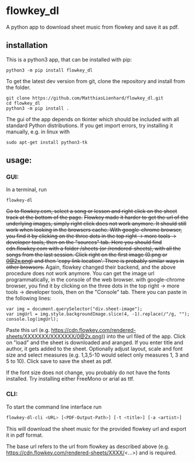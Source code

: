 # flowkey_dl

A python app to download sheet music from flowkey and save it as pdf.

## installation

This is a python3 app, that can be installed with pip:

```
python3 -m pip install flowkey_dl
```

To get the latest dev version from git, clone the repository and install from the folder. 
```
git clone https://github.com/MatthiasLienhard/flowkey_dl.git
cd flowkey_dl
python3 -m pip install .
```

The gui of the app depends on tkinter which should be included with all standard Python distributions. If you get import errors, try installing it manually, e.g. in linux with

```
sudo apt-get install python3-tk
```

## usage:

### GUI:

In a terminal, run

```
flowkey-dl

```

~~Go to flowkey.com, select a song or lesson and right click on the sheet track at the bottom of the page.~~
~~Flowkey made it harder to get the url of the underlying images, simply right click does not work anymore. It should still work when looking in the browsers cache. With google-chrome browser, you find it by clicking on the three dots in the top right -> more tools -> developer tools, then on the "sources" tab. Here you should find cdn.flowkey.com with a folder /sheets (or /rendered-sheets), with all the songs from the last session. Click right on the first image (0.png or 0@2x.png) and then 'copy link location'. There is probably similar ways in other browsers.~~
Again, flowkey changed their backend, and the above procedure does not work anymore. You can get the image url programmatically, in the console of the web browser. with google-chrome browser, you find it by clicking on the three dots in the top right -> more tools -> developer tools, then on the "Console" tab. There you can paste in the following lines:
```
var img = document.querySelector("div.sheet-image");
var imgUrl = img.style.backgroundImage.slice(4, -1).replace(/"/g, "");
console.log(imgUrl);
```

Paste this url (e.g. https://cdn.flowkey.com/rendered-sheets/XXXXXXX/XXXXXXX/0@2x.png)) into the url filed of the app. Click on "load" and the sheet is downloaded and aranged. If you enter title and author, it gets added to the sheet. Optionally adjust layout, scale and font size and select measures (e.g. 1,3,5-10 would select only measures 1, 3 and 5 to 10). Click save to save the sheet as pdf.

If the font size does not change, you probably do not have the fonts installed. Try installing either FreeMono or arial as ttf.

### CLI:

To start the command line interface run

```bash
flowkey-dl-cli <URL> [<PDF-Output-Path>] [-t <title>] [-a <artist>]
```

This will download the sheet music for the provided flowkey url and export it in pdf format.

The base url refers to the url from flowkey as described above (e.g. https://cdn.flowkey.com/rendered-sheets/XXXX/<...>) and is required.
